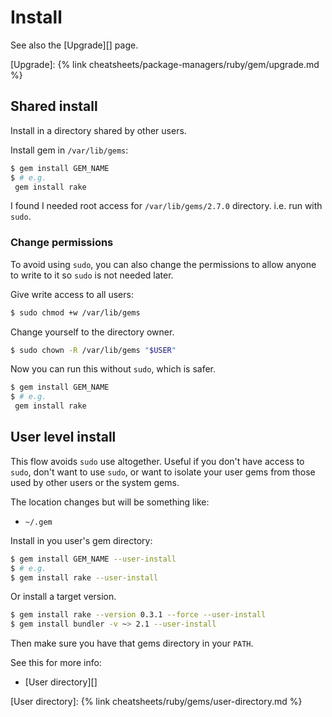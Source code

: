 # Install

See also the [Upgrade][] page.

[Upgrade]: {% link cheatsheets/package-managers/ruby/gem/upgrade.md %}


## Shared install

Install in a directory shared by other users.

Install gem in `/var/lib/gems`:

```sh
$ gem install GEM_NAME
$ # e.g.
 gem install rake
```

I found I needed root access for `/var/lib/gems/2.7.0` directory. i.e. run with `sudo`.

### Change permissions

To avoid using `sudo`, you can also change the permissions to allow anyone to write to it so `sudo` is not needed later.

Give write access to all users:

```sh
$ sudo chmod +w /var/lib/gems
```

Change yourself to the directory owner.

```sh
$ sudo chown -R /var/lib/gems "$USER"
```

Now you can run this without `sudo`, which is safer.

```sh
$ gem install GEM_NAME
$ # e.g.
 gem install rake
```


## User level install

This flow avoids `sudo` use altogether. Useful if you don't have access to `sudo`, don't want to use `sudo`, or want to isolate your user gems from those used by other users or the system gems.

The location changes but will be something like:

- `~/.gem`

Install in you user's gem directory:

```sh
$ gem install GEM_NAME --user-install
$ # e.g.
$ gem install rake --user-install
```

Or install a target version.

```sh
$ gem install rake --version 0.3.1 --force --user-install
$ gem install bundler -v ~> 2.1 --user-install
```

Then make sure you have that gems directory in your `PATH`.

See this for more info:

- [User directory][]

[User directory]: {% link cheatsheets/ruby/gems/user-directory.md %}
